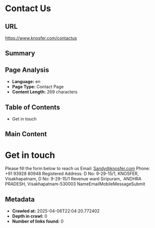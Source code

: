# Contact Us

## URL
https://www.knosfer.com/contactus

## Summary


## Page Analysis
- **Language:** en
- **Page Type:** Contact Page
- **Content Length:** 269 characters

## Table of Contents
- Get in touch

## Main Content
# Get in touch
Please fill the form below to reach us
Email: Sandy@knosfer.com
Phone: +91 93928 80948
Registered Address:
D No: 9-29-15/1, KNOSFER, Visakhapatnam, D No: 9-29-15/1
Revenue ward Siripuram,  ANDHRA PRADESH,
Visakhapatnam-530003
NameEmailMobileMessageSubmit

## Metadata
- **Crawled at:** 2025-04-06T22:04:20.772402
- **Depth in crawl:** 0
- **Number of links found:** 0

